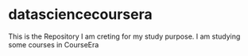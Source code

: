 # datasciencecoursera
This is the Repository I am creting for my study purpose. I am studying some courses in CourseEra
